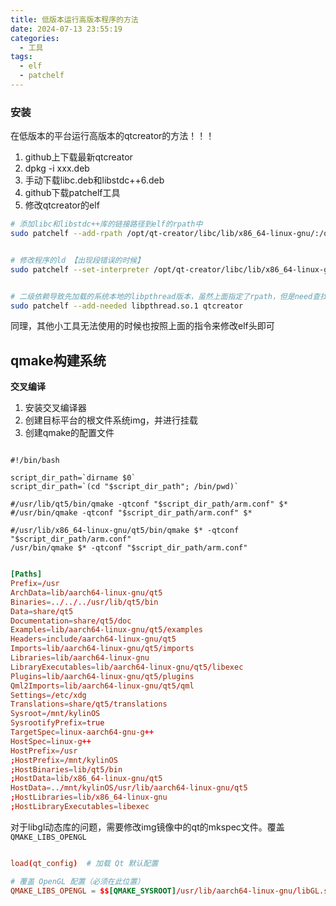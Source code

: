 ```yaml
---
title: 低版本运行高版本程序的方法
date: 2024-07-13 23:55:19
categories:
  - 工具
tags:
  - elf
  - patchelf
---
```



### 安装

在低版本的平台运行高版本的qtcreator的方法！！！


1. github上下载最新qtcreator
2. dpkg -i xxx.deb
3. 手动下载libc.deb和libstdc++6.deb
4. github下载patchelf工具
5. 修改qtcreator的elf
```bash
# 添加libc和libstdc++库的链接路径到elf的rpath中
sudo patchelf --add-rpath /opt/qt-creator/libc/lib/x86_64-linux-gnu/:/opt/qt-creator/libstd/usr/lib/x86_64-linux-gnu/ qtcreator


# 修改程序的ld 【出现段错误的时候】
sudo patchelf --set-interpreter /opt/qt-creator/libc/lib/x86_64-linux-gnu/ld-linux-x86-64.so.2  qtcreator


# 二级依赖导致先加载的系统本地的libpthread版本，虽然上面指定了rpath，但是need查找优先级高于rpath
sudo patchelf --add-needed libpthread.so.1 qtcreator
```

同理，其他小工具无法使用的时候也按照上面的指令来修改elf头即可


## qmake构建系统


**交叉编译**

1. 安装交叉编译器
2. 创建目标平台的根文件系统img，并进行挂载
3. 创建qmake的配置文件

```qmake

#!/bin/bash

script_dir_path=`dirname $0`
script_dir_path=`(cd "$script_dir_path"; /bin/pwd)`

#/usr/lib/qt5/bin/qmake -qtconf "$script_dir_path/arm.conf" $*
#/usr/bin/qmake -qtconf "$script_dir_path/arm.conf" $*

#/usr/lib/x86_64-linux-gnu/qt5/bin/qmake $* -qtconf "$script_dir_path/arm.conf"
/usr/bin/qmake $* -qtconf "$script_dir_path/arm.conf"

```


```arm.conf

[Paths]
Prefix=/usr
ArchData=lib/aarch64-linux-gnu/qt5
Binaries=../../../usr/lib/qt5/bin
Data=share/qt5
Documentation=share/qt5/doc
Examples=lib/aarch64-linux-gnu/qt5/examples
Headers=include/aarch64-linux-gnu/qt5
Imports=lib/aarch64-linux-gnu/qt5/imports
Libraries=lib/aarch64-linux-gnu
LibraryExecutables=lib/aarch64-linux-gnu/qt5/libexec
Plugins=lib/aarch64-linux-gnu/qt5/plugins
Qml2Imports=lib/aarch64-linux-gnu/qt5/qml
Settings=/etc/xdg
Translations=share/qt5/translations
Sysroot=/mnt/kylinOS
SysrootifyPrefix=true
TargetSpec=linux-aarch64-gnu-g++
HostSpec=linux-g++
HostPrefix=/usr
;HostPrefix=/mnt/kylinOS
;HostBinaries=lib/qt5/bin
;HostData=lib/x86_64-linux-gnu/qt5
HostData=../mnt/kylinOS/usr/lib/aarch64-linux-gnu/qt5
;HostLibraries=lib/x86_64-linux-gnu
;HostLibraryExecutables=libexec
```



对于libgl动态库的问题，需要修改img镜像中的qt的mkspec文件。覆盖 `QMAKE_LIBS_OPENGL` 


```qmake.conf

load(qt_config)  # 加载 Qt 默认配置

# 覆盖 OpenGL 配置（必须在此位置）
QMAKE_LIBS_OPENGL = $$[QMAKE_SYSROOT]/usr/lib/aarch64-linux-gnu/libGL.so
```


